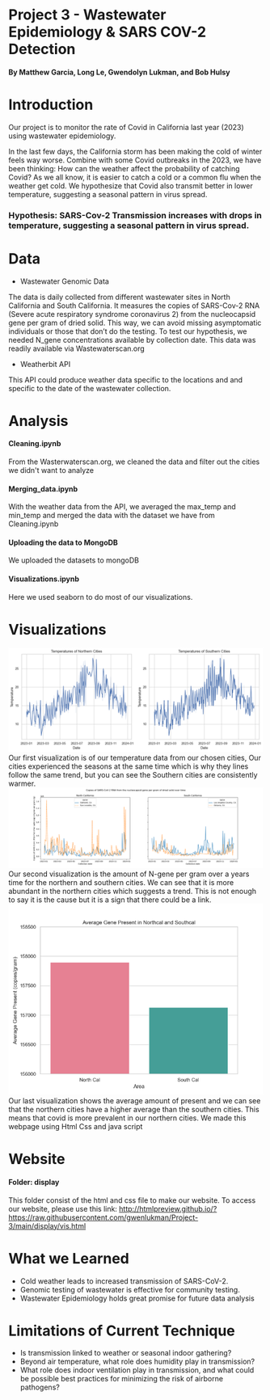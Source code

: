 # Project 3 - Wastewater Epidemiology & SARS COV-2 Detection
#### By Matthew Garcia, Long Le, Gwendolyn Lukman, and Bob Hulsy

# Introduction
Our project is to monitor the rate of Covid in California last year (2023) using wastewater epidemiology. 

In the last few days, the California storm has been making the cold of winter feels way worse. Combine with some Covid outbreaks in the 2023, we have been thinking: How can the weather affect the probability of catching Covid? As we all know, it is easier to catch a cold or a common flu when the weather get cold. We hypothesize that Covid also transmit better in lower temperature, suggesting a seasonal pattern in virus spread. 

### Hypothesis: SARS-Cov-2 Transmission increases with drops in temperature, suggesting a seasonal pattern in virus spread.

# Data
* Wastewater Genomic Data

The data is daily collected from different wastewater sites in North California and South California. It measures the copies of SARS-Cov-2 RNA (Severe acute respiratory syndrome coronavirus 2) from the nucleocapsid gene per gram of dried solid. This way, we can avoid missing asymptomatic individuals or those that don’t do the testing. To test our hypothesis, we needed N_gene concentrations available by collection date. This data was readily available via Wastewaterscan.org

* Weatherbit API

This API could produce weather data specific to the locations and and specific to the date of the wastewater collection.

# Analysis
#### Cleaning.ipynb
From the Wasterwaterscan.org, we cleaned the data and filter out the cities we didn't want to analyze
#### Merging_data.ipynb
With the weather data from the API, we averaged the max_temp and min_temp and merged the data with the dataset we have from Cleaning.ipynb
#### Uploading the data to MongoDB
We uploaded the datasets to mongoDB
#### Visualizations.ipynb
Here we used seaborn to do most of our visualizations.


# Visualizations
![image](Image/Temperature.png)
Our first visualization is of our temperature data from our chosen cities, Our cities experienced the seasons at the same time which is why they lines follow the same trend, but you can see the Southern cities are consistently warmer.
![image](Image/Copiesovertime.png)
 Our second visualization is the amount of N-gene per gram over a years time for the northern and southern cities. We can see that it is more abundant in the northern cities which suggests a trend. This is not enough to say it is the cause but it is a sign that there could be a link.
![image](Image/average.png)
Our last visualization shows the average amount of present and we can see that the northern cities have a higher average than the southern cities. This means that covid is more prevalent in our northern cities. We made this webpage using Html Css and java script

# Website
#### Folder: display
This folder consist of the html and css file to make our website. To access our website, please use this link: http://htmlpreview.github.io/?https://raw.githubusercontent.com/gwenlukman/Project-3/main/display/vis.html
# What we Learned
* Cold weather leads to increased transmission of SARS-CoV-2.
* Genomic testing of wastewater is effective for community testing.
* Wastewater Epidemiology holds great promise for future data analysis


# Limitations of Current Technique
* Is transmission linked to weather or seasonal indoor gathering?
* Beyond air temperature, what role does humidity play in transmission?
* What role does indoor ventilation play in transmission, and what could be possible best practices for minimizing the risk of airborne pathogens?

